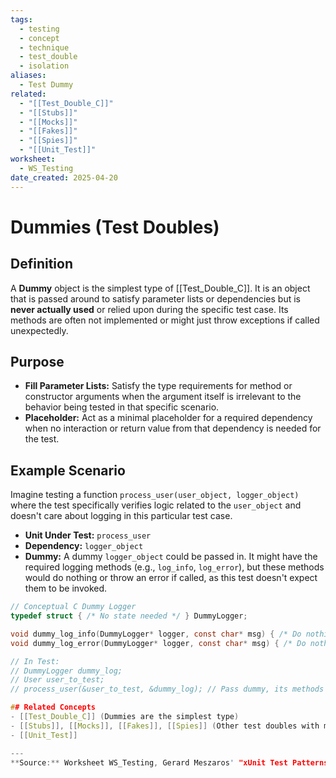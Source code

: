 ```yaml
---
tags:
  - testing
  - concept
  - technique
  - test_double
  - isolation
aliases:
  - Test Dummy
related:
  - "[[Test_Double_C]]"
  - "[[Stubs]]"
  - "[[Mocks]]"
  - "[[Fakes]]"
  - "[[Spies]]"
  - "[[Unit_Test]]"
worksheet:
  - WS_Testing
date_created: 2025-04-20
---
```

# Dummies (Test Doubles)

## Definition

A **Dummy** object is the simplest type of [[Test_Double_C]]. It is an object that is passed around to satisfy parameter lists or dependencies but is **never actually used** or relied upon during the specific test case. Its methods are often not implemented or might just throw exceptions if called unexpectedly.

## Purpose

- **Fill Parameter Lists:** Satisfy the type requirements for method or constructor arguments when the argument itself is irrelevant to the behavior being tested in that specific scenario.
- **Placeholder:** Act as a minimal placeholder for a required dependency when no interaction or return value from that dependency is needed for the test.

## Example Scenario

Imagine testing a function `process_user(user_object, logger_object)` where the test specifically verifies logic related to the `user_object` and doesn't care about logging in this particular test case.

- **Unit Under Test:** `process_user`
- **Dependency:** `logger_object`
- **Dummy:** A dummy `logger_object` could be passed in. It might have the required logging methods (e.g., `log_info`, `log_error`), but these methods would do nothing or throw an error if called, as this test doesn't expect them to be invoked.

```c
// Conceptual C Dummy Logger
typedef struct { /* No state needed */ } DummyLogger;

void dummy_log_info(DummyLogger* logger, const char* msg) { /* Do nothing */ }
void dummy_log_error(DummyLogger* logger, const char* msg) { /* Do nothing */ }

// In Test:
// DummyLogger dummy_log;
// User user_to_test;
// process_user(&user_to_test, &dummy_log); // Pass dummy, its methods aren't called/verified```

## Related Concepts
- [[Test_Double_C]] (Dummies are the simplest type)
- [[Stubs]], [[Mocks]], [[Fakes]], [[Spies]] (Other test doubles with more active roles)
- [[Unit_Test]]

---
**Source:** Worksheet WS_Testing, Gerard Meszaros' "xUnit Test Patterns"
